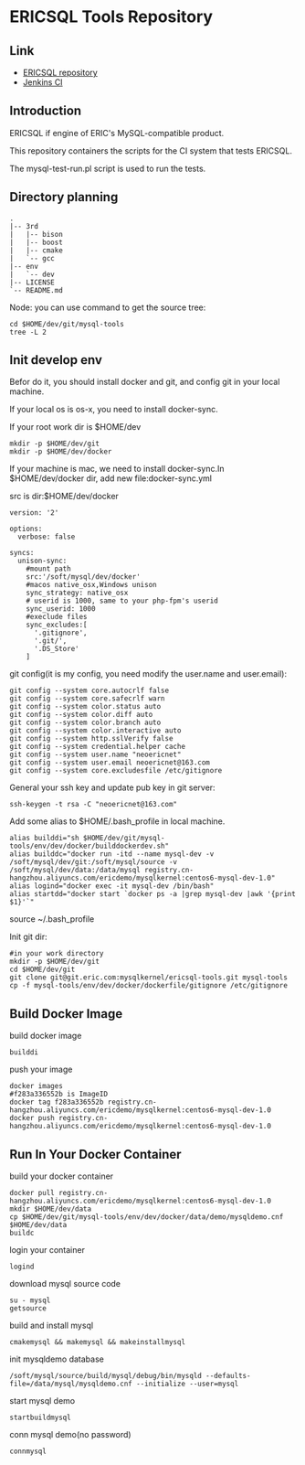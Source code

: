 # ERICSQL Tools Repository

## Link

* [ERICSQL repository](http://git.eric.com/mysqlkernel/ericsql)
* [Jenkins CI]()

## Introduction

ERICSQL if engine of ERIC's MySQL-compatible product.

This repository containers the scripts for the CI system that tests ERICSQL.

The mysql-test-run.pl script is used to run the tests.



## Directory planning

```
.
|-- 3rd
|   |-- bison
|   |-- boost
|   |-- cmake
|   `-- gcc
|-- env
|   `-- dev
|-- LICENSE
`-- README.md

```

Node: you can use command to get the source tree:

```
cd $HOME/dev/git/mysql-tools
tree -L 2
```



## Init develop env

Befor do it, you should install docker and git, and config git in your local machine.

If your local os is os-x, you need to install docker-sync.

If your root work dir is $HOME/dev

```
mkdir -p $HOME/dev/git
mkdir -p $HOME/dev/docker
```

If your machine is mac, we need to install docker-sync.In $HOME/dev/docker dir, add new file:docker-sync.yml

src is dir:$HOME/dev/docker

```
version: '2'

options:
  verbose: false
  
syncs:
  unison-sync:
    #mount path
    src:'/soft/mysql/dev/docker'
    #macos native_osx,Windows unison
    sync_strategy: native_osx
    # userid is 1000, same to your php-fpm's userid
    sync_userid: 1000
    #execlude files
    sync_excludes:[
      '.gitignore',
      '.git/',
      '.DS_Store'
    ]
```

git config(it is my config, you need modify the user.name and user.email):

```
git config --system core.autocrlf false
git config --system core.safecrlf warn
git config --system color.status auto
git config --system color.diff auto
git config --system color.branch auto
git config --system color.interactive auto
git config --system http.sslVerify false
git config --system credential.helper cache
git config --system user.name "neoericnet"
git config --system user.email neoericnet@163.com
git config --system core.excludesfile /etc/gitignore
```

General your ssh key and update pub key in git server:

```
ssh-keygen -t rsa -C "neoericnet@163.com"
```



Add some alias to $HOME/.bash_profile in local machine.

```
alias builddi="sh $HOME/dev/git/mysql-tools/env/dev/docker/builddockerdev.sh"
alias builddc="docker run -itd --name mysql-dev -v /soft/mysql/dev/git:/soft/mysql/source -v /soft/mysql/dev/data:/data/mysql registry.cn-hangzhou.aliyuncs.com/ericdemo/mysqlkernel:centos6-mysql-dev-1.0"
alias logind="docker exec -it mysql-dev /bin/bash"
alias startdd="docker start `docker ps -a |grep mysql-dev |awk '{print $1}'`"
```

source ~/.bash_profile



Init git dir:

```
#in your work directory
mkdir -p $HOME/dev/git
cd $HOME/dev/git
git clone git@git.eric.com:mysqlkernel/ericsql-tools.git mysql-tools
cp -f mysql-tools/env/dev/docker/dockerfile/gitignore /etc/gitignore

```



## Build Docker Image

build docker image

```
builddi
```

push your image

```
docker images
#f283a336552b is ImageID
docker tag f283a336552b registry.cn-hangzhou.aliyuncs.com/ericdemo/mysqlkernel:centos6-mysql-dev-1.0
docker push registry.cn-hangzhou.aliyuncs.com/ericdemo/mysqlkernel:centos6-mysql-dev-1.0

```



## Run In Your Docker Container

build your docker container

```
docker pull registry.cn-hangzhou.aliyuncs.com/ericdemo/mysqlkernel:centos6-mysql-dev-1.0
mkdir $HOME/dev/data
cp $HOME/dev/git/mysql-tools/env/dev/docker/data/demo/mysqldemo.cnf $HOME/dev/data
buildc
```

login your container

```
logind
```

download mysql source code

```
su - mysql
getsource
```

build and install mysql

```
cmakemysql && makemysql && makeinstallmysql
```



init mysqldemo database

```
/soft/mysql/source/build/mysql/debug/bin/mysqld --defaults-file=/data/mysql/mysqldemo.cnf --initialize --user=mysql
```

start mysql demo

```
startbuildmysql
```

conn mysql demo(no password)

```
connmysql
```




